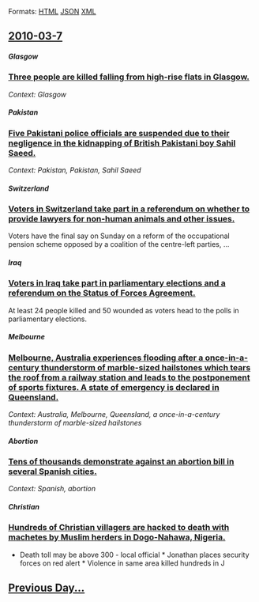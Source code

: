 
Formats: [HTML](2010/03/7/index.html)  [JSON](2010/03/7/index.json)  [XML](2010/03/7/index.xml)  

## [2010-03-7](/news/2010/03/7/index.md)

##### Glasgow
### [Three people are killed falling from high-rise flats in Glasgow. ](/news/2010/03/7/three-people-are-killed-falling-from-high-rise-flats-in-glasgow.md)
_Context: Glasgow_

##### Pakistan
### [Five Pakistani police officials are suspended due to their negligence in the kidnapping of British Pakistani boy Sahil Saeed. ](/news/2010/03/7/five-pakistani-police-officials-are-suspended-due-to-their-negligence-in-the-kidnapping-of-british-pakistani-boy-sahil-saeed.md)
_Context: Pakistan, Pakistan, Sahil Saeed_

##### Switzerland
### [Voters in Switzerland take part in a referendum on whether to provide lawyers for non-human animals and other issues. ](/news/2010/03/7/voters-in-switzerland-take-part-in-a-referendum-on-whether-to-provide-lawyers-for-non-human-animals-and-other-issues.md)
Voters have the final say on Sunday on a reform of the occupational pension scheme opposed by a coalition of the centre-left parties, ...

##### Iraq
### [Voters in Iraq take part in parliamentary elections and a referendum on the Status of Forces Agreement. ](/news/2010/03/7/voters-in-iraq-take-part-in-parliamentary-elections-and-a-referendum-on-the-status-of-forces-agreement.md)
At least 24 people killed and 50 wounded as voters head to the polls in parliamentary elections.

##### Melbourne
### [Melbourne, Australia experiences flooding after a once-in-a-century thunderstorm of marble-sized hailstones which tears the roof from a railway station and leads to the postponement of sports fixtures. A state of emergency is declared in Queensland.](/news/2010/03/7/melbourne-australia-experiences-flooding-after-a-once-in-a-century-thunderstorm-of-marble-sized-hailstones-which-tears-the-roof-from-a-rail.md)
_Context: Australia, Melbourne, Queensland, a once-in-a-century thunderstorm of marble-sized hailstones_

##### Abortion
### [Tens of thousands demonstrate against an abortion bill in several Spanish cities. ](/news/2010/03/7/tens-of-thousands-demonstrate-against-an-abortion-bill-in-several-spanish-cities.md)
_Context: Spanish, abortion_

##### Christian
### [Hundreds of Christian villagers are hacked to death with machetes by Muslim herders in Dogo-Nahawa, Nigeria. ](/news/2010/03/7/hundreds-of-christian-villagers-are-hacked-to-death-with-machetes-by-muslim-herders-in-dogo-nahawa-nigeria.md)
* Death toll may be above 300 - local official * Jonathan places security forces on red alert * Violence in same area killed hundreds in J

## [Previous Day...](/news/2010/03/6/index.md)

